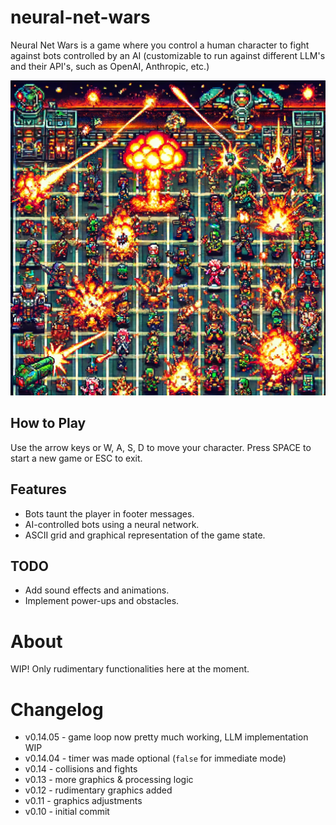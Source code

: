 # neural-net-wars

Neural Net Wars is a game where you control a human character to fight against bots controlled by an AI (customizable to run against different LLM's and their API's, such as OpenAI, Anthropic, etc.)

![Neural Net Wars](https://github.com/FlyingFathead/neural-net-wars/blob/main/gfx/neural_net_wars_presentation.png?raw=true)

## How to Play

Use the arrow keys or W, A, S, D to move your character. Press SPACE to start a new game or ESC to exit.

## Features

- Bots taunt the player in footer messages.
- AI-controlled bots using a neural network.
- ASCII grid and graphical representation of the game state.

## TODO

- Add sound effects and animations.
- Implement power-ups and obstacles.

# About
WIP! Only rudimentary functionalities here at the moment.

# Changelog
- v0.14.05 - game loop now pretty much working, LLM implementation WIP
- v0.14.04 - timer was made optional (`false` for immediate mode)
- v0.14 - collisions and fights
- v0.13 - more graphics & processing logic
- v0.12 - rudimentary graphics added
- v0.11 - graphics adjustments
- v0.10 - initial commit